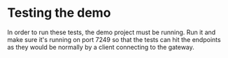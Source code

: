 ﻿# Testing the demo

In order to run these tests, the demo project must be running. Run it and make sure it's running on port 7249 so that the tests can hit the endpoints as they would be normally by a client connecting to the gateway.